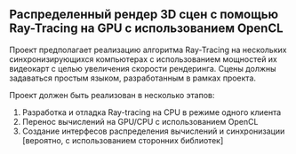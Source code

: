 ## Распределенный рендер 3D сцен с помощью Ray-Tracing на GPU с использованием OpenCL

Проект предполагает реализацию алгоритма Ray-Tracing на нескольких синхронизирующихся компьютерах с использованием мощностей их видеокарт с целью увеличения скорости рендеринга. Сцены должны задаваться простым языком, разработанным в рамках проекта.

Проект должен быть реализован в несколько этапов:
1. Разработка и отладка Ray-tracing на CPU в режиме одного клиента
2. Перенос вычислений на GPU/CPU с использованием OpenCL
3. Создание интерфесов распределения вычислений и синхронизации [вероятно, с использованием сторонних библиотек]



